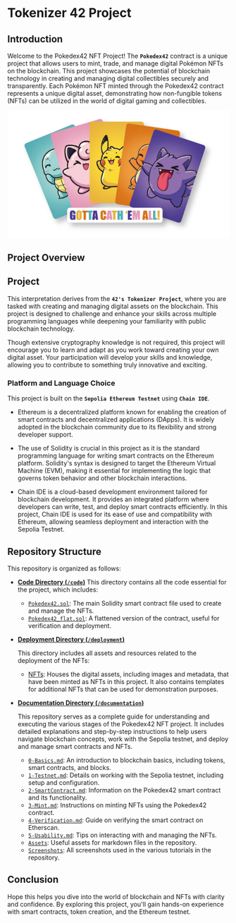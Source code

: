 # **Tokenizer 42 Project**

## **Introduction**

Welcome to the Pokedex42 NFT Project! The **`Pokedex42`** contract is a unique project that allows users to mint, trade, and manage digital Pokémon NFTs on the blockchain. This project showcases the potential of blockchain technology in creating and managing digital collectibles securely and transparently. Each Pokémon NFT minted through the Pokedex42 contract represents a unique digital asset, demonstrating how non-fungible tokens (NFTs) can be utilized in the world of digital gaming and collectibles.

![Pokedex42](./documentation/Assests/Pokedex42.png)

## **Project Overview**

## **Project**

This interpretation derives from the **`42's Tokenizer Project`**, where you are tasked with creating and managing digital assets on the blockchain. This project is designed to challenge and enhance your skills across multiple programming languages while deepening your familiarity with public blockchain technology.

Though extensive cryptography knowledge is not required, this project will encourage you to learn and adapt as you work toward creating your own digital asset. Your participation will develop your skills and knowledge, allowing you to contribute to something truly innovative and exciting.

### **Platform and Language Choice**

This project is built on the **`Sepolia Ethereum Testnet`** using **`Chain IDE`**.

- Ethereum is a decentralized platform known for enabling the creation of smart contracts and decentralized applications (DApps). It is widely adopted in the blockchain community due to its flexibility and strong developer support.

- The use of Solidity is crucial in this project as it is the standard programming language for writing smart contracts on the Ethereum platform. Solidity's syntax is designed to target the Ethereum Virtual Machine (EVM), making it essential for implementing the logic that governs token behavior and other blockchain interactions.

- Chain IDE is a cloud-based development environment tailored for blockchain development. It provides an integrated platform where developers can write, test, and deploy smart contracts efficiently. In this project, Chain IDE is used for its ease of use and compatibility with Ethereum, allowing seamless deployment and interaction with the Sepolia Testnet.

## **Repository Structure**

This repository is organized as follows:

- [**Code Directory (`/code`)**](./code/)
    This directory contains all the code essential for the project, which includes:
    - [`Pokedex42.sol`](./code/Pokedex42.sol): The main Solidity smart contract file used to create and manage the NFTs.
    - [`Pokedex42_flat.sol`](./code/Pokedex42_flat.sol): A flattened version of the contract, useful for verification and deployment.


- [**Deployment Directory (`/deployment`)**](./deployment/)
  
    This directory includes all assets and resources related to the deployment of the NFTs:

    - [NFTs](./deployment/NFTs/): Houses the digital assets, including images and metadata, that have been minted as NFTs in this project. It also contains templates for additional NFTs that can be used for demonstration purposes.

- [**Documentation Directory (`/documentation`)**](./documentation/)
    
    This repository serves as a complete guide for understanding and executing the various stages of the Pokedex42 NFT project. It includes detailed explanations and step-by-step instructions to help users navigate blockchain concepts, work with the Sepolia testnet, and deploy and manage smart contracts and NFTs.
    - [`0-Basics.md`](./documentation/0-Basics.md): An introduction to blockchain basics, including tokens, smart contracts, and blocks.
    - [`1-Testnet.md`](./documentation/1-Testnet.md): Details on working with the Sepolia testnet, including setup and configuration.
    - [`2-SmartContract.md`](./documentation/2-SmartContract.md): Information on the Pokedex42 smart contract and its functionality.
    - [`3-Mint.md`](./documentation/3-Mint.md): Instructions on minting NFTs using the Pokedex42 contract.
    - [`4-Verification.md`](./documentation/4-Verification.md): Guide on verifying the smart contract on Etherscan.
    - [`5-Usability.md`](./documentation/5-Usability.md): Tips on interacting with and managing the NFTs.
    - [`Assets`](./documentation/Assests/): Useful assets for markdown files in the repository.
    - [`Screenshots`](./documentation/Screenshots/): All screenshots used in the various tutorials in the repository.

## **Conclusion**

Hope this helps you dive into the world of blockchain and NFTs with clarity and confidence. By exploring this project, you'll gain hands-on experience with smart contracts, token creation, and the Ethereum testnet. 

